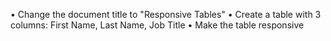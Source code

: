 •	Change the document title to "Responsive Tables"
•	Create a table with 3 columns: First Name, Last Name, Job Title
•	Make the table responsive
